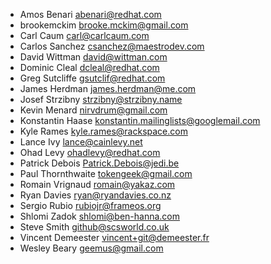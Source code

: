 * Amos Benari <abenari@redhat.com>
* brookemckim <brooke.mckim@gmail.com>
* Carl Caum <carl@carlcaum.com>
* Carlos Sanchez <csanchez@maestrodev.com>
* David Wittman <david@wittman.com>
* Dominic Cleal <dcleal@redhat.com>
* Greg Sutcliffe <gsutclif@redhat.com>
* James Herdman <james.herdman@me.com>
* Josef Strzibny <strzibny@strzibny.name>
* Kevin Menard <nirvdrum@gmail.com>
* Konstantin Haase <konstantin.mailinglists@googlemail.com>
* Kyle Rames <kyle.rames@rackspace.com>
* Lance Ivy <lance@cainlevy.net>
* Ohad Levy <ohadlevy@redhat.com>
* Patrick Debois <Patrick.Debois@jedi.be>
* Paul Thornthwaite <tokengeek@gmail.com>
* Romain Vrignaud <romain@yakaz.com>
* Ryan Davies <ryan@ryandavies.co.nz>
* Sergio Rubio <rubiojr@frameos.org>
* Shlomi Zadok <shlomi@ben-hanna.com>
* Steve Smith <github@scsworld.co.uk>
* Vincent Demeester <vincent+git@demeester.fr>
* Wesley Beary <geemus@gmail.com>
